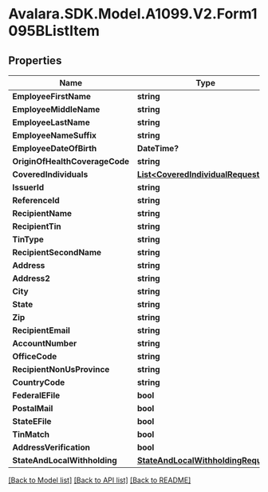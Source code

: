 # Avalara.SDK.Model.A1099.V2.Form1095BListItem

## Properties

Name | Type | Description | Notes
------------ | ------------- | ------------- | -------------
**EmployeeFirstName** | **string** |  | [optional] 
**EmployeeMiddleName** | **string** |  | [optional] 
**EmployeeLastName** | **string** |  | [optional] 
**EmployeeNameSuffix** | **string** |  | [optional] 
**EmployeeDateOfBirth** | **DateTime?** |  | [optional] 
**OriginOfHealthCoverageCode** | **string** |  | [optional] 
**CoveredIndividuals** | [**List&lt;CoveredIndividualRequest&gt;**](CoveredIndividualRequest.md) |  | [optional] 
**IssuerId** | **string** |  | [optional] 
**ReferenceId** | **string** |  | [optional] 
**RecipientName** | **string** |  | [optional] 
**RecipientTin** | **string** |  | [optional] 
**TinType** | **string** |  | [optional] 
**RecipientSecondName** | **string** |  | [optional] 
**Address** | **string** |  | [optional] 
**Address2** | **string** |  | [optional] 
**City** | **string** |  | [optional] 
**State** | **string** |  | [optional] 
**Zip** | **string** |  | [optional] 
**RecipientEmail** | **string** |  | [optional] 
**AccountNumber** | **string** |  | [optional] 
**OfficeCode** | **string** |  | [optional] 
**RecipientNonUsProvince** | **string** |  | [optional] 
**CountryCode** | **string** |  | [optional] 
**FederalEFile** | **bool** |  | [optional] 
**PostalMail** | **bool** |  | [optional] 
**StateEFile** | **bool** |  | [optional] 
**TinMatch** | **bool** |  | [optional] 
**AddressVerification** | **bool** |  | [optional] 
**StateAndLocalWithholding** | [**StateAndLocalWithholdingRequest**](StateAndLocalWithholdingRequest.md) |  | [optional] 

[[Back to Model list]](../../../README.md#documentation-for-models) [[Back to API list]](../../../README.md#documentation-for-api-endpoints) [[Back to README]](../../../README.md)

